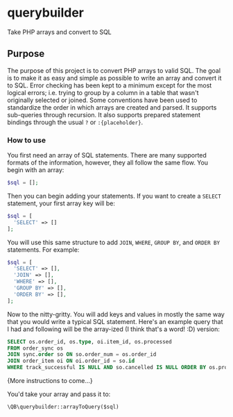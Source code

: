 # querybuilder
Take PHP arrays and convert to SQL

## Purpose
The purpose of this project is to convert PHP arrays to valid SQL. The goal is to make it as easy and simple as possible to write an array and convert it to SQL. Error checking has been kept to a minimum except for the most logical errors; i.e. trying to group by a column in a table that wasn't originally selected or joined. Some conventions have been used to standardize the order in which arrays are created and parsed. It supports sub-queries through recursion. It also supports prepared statement bindings through the usual `?` or `:{placeholder}`.

### How to use
You first need an array of SQL statements. There are many supported formats of the information, however, they all follow the same flow. You begin with an array:

```php
$sql = [];
```

Then you can begin adding your statements. If you want to create a `SELECT` statement, your first array key will be:

```php
$sql = [
  'SELECT' => []
];
```

You will use this same structure to add `JOIN`, `WHERE`, `GROUP BY`, and `ORDER BY` statements. For example:

```php
$sql = [
  'SELECT' => [],
  'JOIN' => [],
  'WHERE' => [],
  'GROUP BY' => [],
  'ORDER BY' => [],
];
```

Now to the nitty-gritty. You will add keys and values in mostly the same way that you would write a typical SQL statement. Here's an example query that I had and following will be the array-ized (I think that's a word! :D) version:

```sql
SELECT os.order_id, os.type, oi.item_id, os.processed 
FROM order_sync os 
JOIN sync.order so ON so.order_num = os.order_id 
JOIN order_item oi ON oi.order_id = so.id 
WHERE track_successful IS NULL AND so.cancelled IS NULL ORDER BY os.processed ASC
```

{More instructions to come...}

You'd take your array and pass it to:

`\QB\querybuilder::arrayToQuery($sql)`
